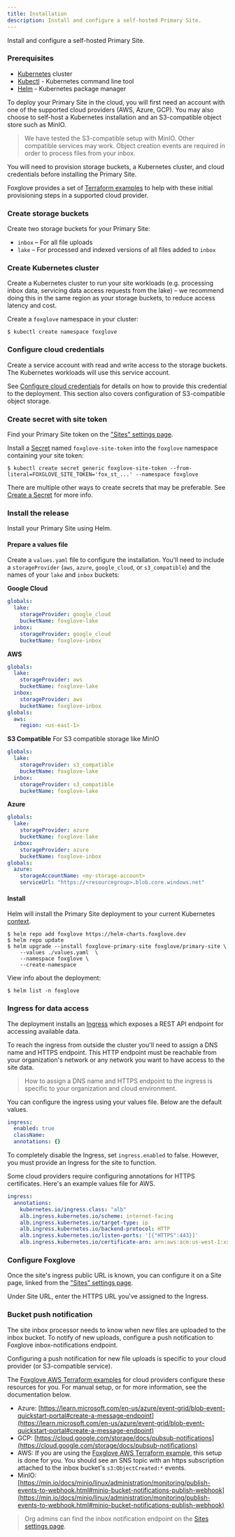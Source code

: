```yaml
---
title: Installation
description: Install and configure a self-hosted Primary Site.
---
```


Install and configure a self-hosted Primary Site.

### Prerequisites

- [Kubernetes](https://kubernetes.io/) cluster
- [Kubectl](https://kubernetes.io/docs/tasks/tools/) - Kubernetes command line tool
- [Helm](https://helm.sh/) - Kubernetes package manager

To deploy your Primary Site in the cloud, you will first need an account with one of the supported cloud providers (AWS, Azure, GCP). You may also choose to self-host a Kubernetes installation and an S3-compatible object store such as MinIO.

> We have tested the S3-compatible setup with MinIO. Other compatible services may work. Object creation events are required in order to process files from your inbox.

You will need to provision storage buckets, a Kubernetes cluster, and cloud credentials before installing the Primary Site.

Foxglove provides a set of [Terraform examples](https://github.com/foxglove/terraform-examples) to help with these initial provisioning steps in a supported cloud provider.

### Create storage buckets

Create two storage buckets for your Primary Site:

- `inbox` – For all file uploads
- `lake` – For processed and indexed versions of all files added to `inbox`

### Create Kubernetes cluster

Create a Kubernetes cluster to run your site workloads (e.g. processing inbox data, servicing data access requests from the lake) – we recommend doing this in the same region as your storage buckets, to reduce access latency and cost.

Create a `foxglove` namespace in your cluster:

```shell
$ kubectl create namespace foxglove
```

### Configure cloud credentials

Create a service account with read and write access to the storage buckets. The Kubernetes workloads will use this service account.

See [Configure cloud credentials](/docs/primary-sites/self-hosting/configure-cloud-credentials) for details on how to provide this credential to the deployment. This section also covers configuration of S3-compatible object storage.

### Create secret with site token

Find your Primary Site token on the ["Sites" settings page](https://app.foxglove.dev/~/settings/sites).

Install a [Secret](https://kubernetes.io/docs/concepts/configuration/secret/) named `foxglove-site-token` into the `foxglove` namespace containing your site token:

```shell
$ kubectl create secret generic foxglove-site-token --from-literal=FOXGLOVE_SITE_TOKEN='fox_st_...' --namespace foxglove
```

There are multiple other ways to create secrets that may be preferable. See [Create a Secret](https://kubernetes.io/docs/tasks/configmap-secret/managing-secret-using-kubectl/#create-a-secret) for more info.

### Install the release

Install your Primary Site using Helm.

#### Prepare a values file

Create a `values.yaml` file to configure the installation. You'll need to include a `storageProvider` (`aws`, `azure`, `google_cloud`, or `s3_compatible`) and the names of your `lake` and `inbox` buckets:

**Google Cloud**

```yaml
globals:
  lake:
    storageProvider: google_cloud
    bucketName: foxglove-lake
  inbox:
    storageProvider: google_cloud
    bucketName: foxglove-inbox
```

**AWS**

```yaml
globals:
  lake:
    storageProvider: aws
    bucketName: foxglove-lake
  inbox:
    storageProvider: aws
    bucketName: foxglove-inbox
globals:
  aws:
    region: <us-east-1>
```

**S3 Compatible**
For S3 compatible storage like MinIO

```yaml
globals:
  lake:
    storageProvider: s3_compatible
    bucketName: foxglove-lake
  inbox:
    storageProvider: s3_compatible
    bucketName: foxglove-lake
```

**Azure**

```yaml
globals:
  lake:
    storageProvider: azure
    bucketName: foxglove-lake
  inbox:
    storageProvider: azure
    bucketName: foxglove-inbox
globals:
  azure:
    storageAccountName: <my-storage-account>
    serviceUrl: "https://<resourcegroup>.blob.core.windows.net"
```

#### Install

Helm will install the Primary Site deployment to your current Kubernetes [context](https://kubernetes.io/docs/concepts/configuration/organize-cluster-access-kubeconfig/#context).

```shell
$ helm repo add foxglove https://helm-charts.foxglove.dev
$ helm repo update
$ helm upgrade --install foxglove-primary-site foxglove/primary-site \
    --values ./values.yaml  \
    --namespace foxglove \
    --create-namespace
```

View info about the deployment:

```shell
$ helm list -n foxglove
```

### Ingress for data access

The deployment installs an [Ingress](https://kubernetes.io/docs/concepts/services-networking/ingress/) which exposes a REST API endpoint for accessing available data.

To reach the ingress from outside the cluster you'll need to assign a DNS name and HTTPS endpoint. This HTTP endpoint must be reachable from your organization's network or any network you want to have access to the site data.

> How to assign a DNS name and HTTPS endpoint to the ingress is specific to your organization and
> cloud environment.

You can configure the ingress using your values file. Below are the default values.

```yaml
ingress:
  enabled: true
  className:
  annotations: {}
```

To completely disable the Ingress, set `ingress.enabled` to false. However, you must provide an Ingress for the site to function.

Some cloud providers require configuring annotations for HTTPS certificates. Here's an example values file for AWS.

```yaml
ingress:
  annotations:
    kubernetes.io/ingress.class: "alb"
    alb.ingress.kubernetes.io/scheme: internet-facing
    alb.ingress.kubernetes.io/target-type: ip
    alb.ingress.kubernetes.io/backend-protocol: HTTP
    alb.ingress.kubernetes.io/listen-ports: '[{"HTTPS":443}]'
    alb.ingress.kubernetes.io/certificate-arn: arn:aws:acm:us-west-1:xxxxxxxxxxxx:certificate/EXAMPLE-xxxx-xxxx-xxxx-xxxxxxxxxxxx
```

### Configure Foxglove

Once the site's ingress public URL is known, you can configure it on a Site page, linked from the ["Sites" settings page](https://app.foxglove.dev/~/settings/sites).

Under Site URL, enter the HTTPS URL you've assigned to the Ingress.

### Bucket push notification

The site inbox processor needs to know when new files are uploaded to the inbox bucket. To notify of
new uploads, configure a push notification to Foxglove inbox-notifications
endpoint.

Configuring a push notification for new file uploads is specific to your cloud provider (or S3-compatible service).

The [Foxglove AWS Terraform examples](https://github.com/foxglove/terraform-examples) for cloud providers configure these resources for you. For manual setup, or for more information, see the documentation below.

- Azure: [https://learn.microsoft.com/en-us/azure/event-grid/blob-event-quickstart-portal#create-a-message-endpoint](https://learn.microsoft.com/en-us/azure/event-grid/blob-event-quickstart-portal#create-a-message-endpoint)
- GCP:
  [https://cloud.google.com/storage/docs/pubsub-notifications](https://cloud.google.com/storage/docs/pubsub-notifications)
- AWS: If you are using the [Foxglove AWS Terraform example](https://github.com/foxglove/terraform-examples/blob/main/primary-site/aws/README.md), this setup is done for you. You should see an SNS topic with an https subscription attached to the inbox bucket's `s3:ObjectCreated:*` events.
- MinIO: [https://min.io/docs/minio/linux/administration/monitoring/publish-events-to-webhook.html#minio-bucket-notifications-publish-webhook](https://min.io/docs/minio/linux/administration/monitoring/publish-events-to-webhook.html#minio-bucket-notifications-publish-webhook)

> Org admins can find the inbox notification endpoint on the [Sites settings page](https://app.foxglove.dev/~/settings/sites).
